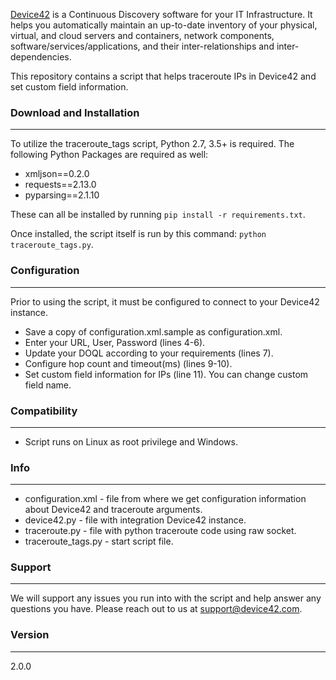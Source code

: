 [Device42](http://www.device42.com/) is a Continuous Discovery software for your IT Infrastructure. It helps you automatically maintain an up-to-date inventory of your physical, virtual, and cloud servers and containers, network components, software/services/applications, and their inter-relationships and inter-dependencies.


This repository contains a script that helps traceroute IPs in Device42 and set custom field information.

### Download and Installation
-----------------------------
To utilize the traceroute_tags script, Python 2.7, 3.5+ is required. The following Python Packages are required as well:

* xmljson==0.2.0
* requests==2.13.0
* pyparsing==2.1.10

These can all be installed by running `pip install -r requirements.txt`.

Once installed, the script itself is run by this command: `python traceroute_tags.py`.

### Configuration
-----------------------------
Prior to using the script, it must be configured to connect to your Device42 instance.
* Save a copy of configuration.xml.sample as configuration.xml. 
* Enter your URL, User, Password (lines 4-6).
* Update your DOQL according to your requirements (lines 7).
* Configure hop count and timeout(ms) (lines 9-10).
* Set custom field information for IPs (line 11). You can change custom field name.



### Compatibility
-----------------------------
* Script runs on Linux as root privilege and Windows.

### Info
-----------------------------
* configuration.xml - file from where we get configuration information about Device42 and traceroute arguments.
* device42.py - file with integration Device42 instance.
* traceroute.py - file with python traceroute code using raw socket.
* traceroute_tags.py - start script file.

### Support
-----------------------------
We will support any issues you run into with the script and help answer any questions you have. Please reach out to us at support@device42.com.

### Version
-----------------------------
2.0.0